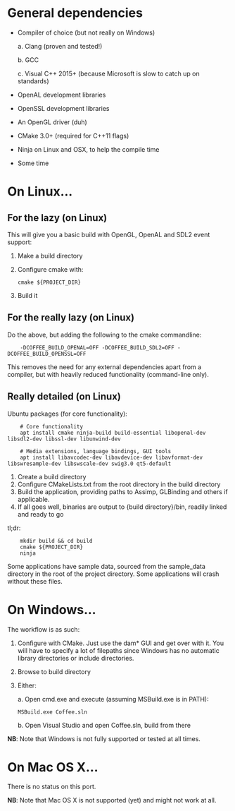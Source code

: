General dependencies
====================
 - Compiler of choice (but not really on Windows)

     a. Clang (proven and tested!)
     
     b. GCC
     
     c. Visual C++ 2015+ (because Microsoft is slow to catch up on standards)

 - OpenAL development libraries
 - OpenSSL development libraries
 - An OpenGL driver (duh)
 - CMake 3.0+ (required for C++11 flags)
 - Ninja on Linux and OSX, to help the compile time
 - Some time

On Linux...
==============
For the lazy (on Linux)
-----------------------
This will give you a basic build with OpenGL, OpenAL and SDL2 event support:
 1. Make a build directory
 2. Configure cmake with:
    
        cmake ${PROJECT_DIR}
 3. Build it

For the really lazy (on Linux)
------------------------------
Do the above, but adding the following to the cmake commandline:

        -DCOFFEE_BUILD_OPENAL=OFF -DCOFFEE_BUILD_SDL2=OFF -DCOFFEE_BUILD_OPENSSL=OFF

This removes the need for any external dependencies apart from a compiler, but with heavily reduced functionality (command-line only).

Really detailed (on Linux)
--------------------------
Ubuntu packages (for core functionality):

        # Core functionality
        apt install cmake ninja-build build-essential libopenal-dev libsdl2-dev libssl-dev libunwind-dev
        
        # Media extensions, language bindings, GUI tools
        apt install libavcodec-dev libavdevice-dev libavformat-dev libswresample-dev libswscale-dev swig3.0 qt5-default

 1. Create a build directory
 2. Configure CMakeLists.txt from the root directory in the build directory
 3. Build the application, providing paths to Assimp, GLBinding and others if applicable.
 4. If all goes well, binaries are output to {build directory}/bin, readily linked and ready to go

tl;dr:

        mkdir build && cd build
        cmake ${PROJECT_DIR}
        ninja

Some applications have sample data, sourced from the sample_data directory in the root of the project directory. Some applications will crash without these files.

On Windows...
=============

The workflow is as such:
 1. Configure with CMake. Just use the dam* GUI and get over with it. You will have to specify a lot of filepaths since Windows has no automatic library directories or include directories.
 2. Browse to build directory
 3. Either:

    a. Open cmd.exe and execute (assuming MSBuild.exe is in PATH):

        MSBuild.exe Coffee.sln

    b. Open Visual Studio and open Coffee.sln, build from there


**NB**: Note that Windows is not fully supported or tested at all times.

On Mac OS X...
==============
There is no status on this port.

**NB**: Note that Mac OS X is not supported (yet) and might not work at all.
